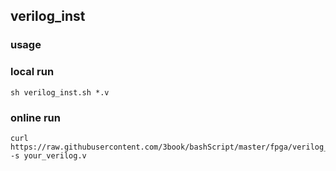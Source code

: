
## verilog_inst
### usage
### local run
```
sh verilog_inst.sh *.v
```
### online run
```
curl https://raw.githubusercontent.com/3book/bashScript/master/fpga/verilog_inst.sh|bash -s your_verilog.v
```
